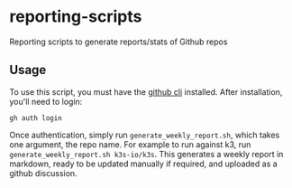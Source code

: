# reporting-scripts
Reporting scripts to generate reports/stats of Github repos

## Usage
To use this script, you must have the [github cli](https://cli.github.com/) installed.  After installation, you'll need to login:

`gh auth login`

Once authentication, simply run `generate_weekly_report.sh`, which takes one argument, the repo name.  For example to run against k3, run `generate_weekly_report.sh k3s-io/k3s`.  This generates a weekly report in markdown, ready to be updated manually if required, and uploaded as a github discussion.